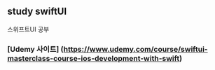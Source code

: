 ## study swiftUI
스위프트UI 공부

### [Udemy 사이트] (https://www.udemy.com/course/swiftui-masterclass-course-ios-development-with-swift)

